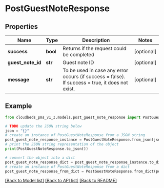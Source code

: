 # PostGuestNoteResponse


## Properties

Name | Type | Description | Notes
------------ | ------------- | ------------- | -------------
**success** | **bool** | Returns if the request could be completed | [optional] 
**guest_note_id** | **str** | Guest note ID | [optional] 
**message** | **str** | To be used in case any error occurs (if success &#x3D; false). If success &#x3D; true, it does not exist. | [optional] 

## Example

```python
from cloudbeds_pms_v1_3.models.post_guest_note_response import PostGuestNoteResponse

# TODO update the JSON string below
json = "{}"
# create an instance of PostGuestNoteResponse from a JSON string
post_guest_note_response_instance = PostGuestNoteResponse.from_json(json)
# print the JSON string representation of the object
print(PostGuestNoteResponse.to_json())

# convert the object into a dict
post_guest_note_response_dict = post_guest_note_response_instance.to_dict()
# create an instance of PostGuestNoteResponse from a dict
post_guest_note_response_from_dict = PostGuestNoteResponse.from_dict(post_guest_note_response_dict)
```
[[Back to Model list]](../README.md#documentation-for-models) [[Back to API list]](../README.md#documentation-for-api-endpoints) [[Back to README]](../README.md)


